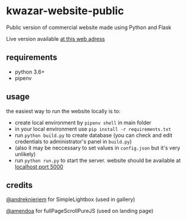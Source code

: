 # kwazar-website-public
Public version of commercial website made using Python and Flask

Live version available [at this web adress](https://czyszczenie.bydgoszcz.pl)

## requirements
- python 3.6+
- pipenv

## usage
the easiest way to run the website locally is to:
- create local environment by `pipenv shell` in main folder
- in your local environment use `pip install -r requirements.txt`
- run `python build.py` to create database (you can check and edit credentials to administrator's panel in `build.py`)
- (also it may be neccessary to set values in `config.json` but it's very unlikely)
- run `python run.py` to start the server. website should be available at [localhost port 5000](http://localhost:5000)

## credits
[@andreknieriem](https://github.com/andreknieriem/simplelightbox) for SimpleLightbox (used in gallery)

[@amendoa](https://github.com/amendoa/fullPageScrollPureJS) for fullPageScrollPureJS (used on landing page)
